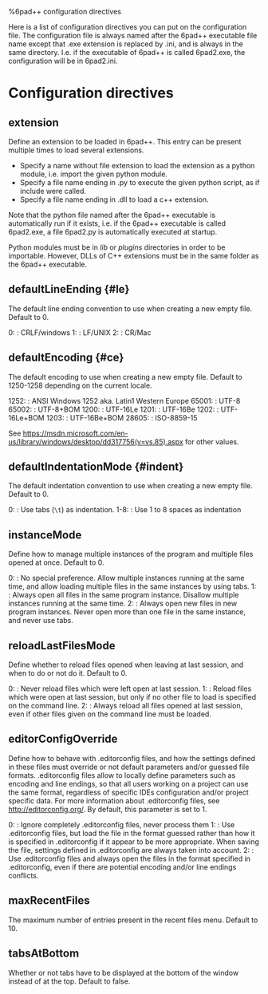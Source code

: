 %6pad++ configuration directives

Here is a list of configuration directives you can put on the configuration file.
The configuration file is always named after the 6pad++ executable file name except that .exe extension is replaced by .ini, and is always in the same directory.
I.e. if the executable of 6pad++ is called 6pad2.exe, the configuration will be in 6pad2.ini.

# Configuration directives

## extension
Define an extension to be loaded in 6pad++. This entry can be present multiple times to load several extensions.

- Specify a name without file extension to load the extension as a python module, i.e. import the given python module.
- Specify a file name ending in .py to execute the given python script, as if include were called.
- Specify a file name ending in .dll to load a c++ extension.

Note that the python file named after the 6pad++ executable is automatically run if it exists, i.e. if the 6pad++ executable is called 6pad2.exe, a file 6pad2.py is automatically executed at startup.

Python modules must be in *lib* or *plugins* directories in order to be importable. However, DLLs of C++ extensions must be in the same folder as the 6pad++ executable.

## defaultLineEnding {#le}
The default line ending convention to use when creating a new empty file. Default to 0.

0:
:	CRLF/windows
1:
:	LF/UNIX
2:
:	CR/Mac

## defaultEncoding {#ce}
The default encoding to use when creating a new empty file. Default to 1250-1258 depending on the current locale.

1252:
:	ANSI Windows 1252 aka. Latin1 Western Europe
65001:
:	UTF-8
65002:
:	UTF-8+BOM
1200:
:	UTF-16Le
1201:
:	UTF-16Be
1202:
:	UTF-16Le+BOM
1203:
:	UTF-16Be+BOM
28605:
:	ISO-8859-15

See <https://msdn.microsoft.com/en-us/library/windows/desktop/dd317756(v=vs.85).aspx> for other values.

## defaultIndentationMode {#indent}
The default indentation convention to use when creating a new empty file. Default to 0.

0:
:	Use tabs (`\t`) as indentation.
1-8:
:	Use 1 to 8 spaces as indentation

## instanceMode
Define how to manage multiple instances of the program and multiple files opened at once. Default to 0.

0:
:	No special preference. Allow multiple instances running at the same time, and allow loading multiple files in the same instances by using tabs.
1:
:	Always open all files in the same program instance. Disallow multiple instances running at the same time.
2:
:	Always open new files in new program instances. Never open more than one file in the same instance, and never use tabs.

## reloadLastFilesMode 
Define whether to reload files opened when leaving at last session, and when to do or not do it. Default to 0.

0:
:	Never reload files which were left open at last session.
1:
:	Reload files which were open at last session, but only if no other file to load is specified on the command line.
2:
:	Always reload all files opened at last session, even if other files given on the command line must be loaded.

## editorConfigOverride
Define how to behave with .editorconfig files, and how the settings defined in these files must override or not default parameters and/or guessed file formats.
.editorconfig files allow to locally define parameters such as encoding and line endings, so that all users working on a project can use the same format, regardless of specific IDEs configuration and/or project specific data.
For more information about .editorconfig files, see <http://editorconfig.org/>.
By default, this parameter is set to 1.

0:
:	Ignore completely .editorconfig files, never process them
1:
:	Use .editorconfig files, but load the file in the format guessed rather than how it is specified in .editorconfig if it appear to be more appropriate. When saving the file, settings defined in .editorconfig are always taken into account.
2:
:	Use .editorconfig files and always open the files in the format specified in .editorconfig, even if there are potential encoding and/or line endings conflicts. 

## maxRecentFiles
The maximum number of entries present in the recent files menu. Default to 10.

## tabsAtBottom
Whether or not tabs have to be displayed at the bottom of the window instead of at the top. Default to false.

